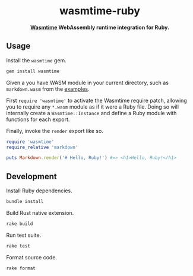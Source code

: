 <div align="center">
  <h1>wasmtime-ruby</h1>
  <p>
    <strong
      ><a href="https://wasmtime.dev/">Wasmtime</a> WebAssembly runtime
      integration for Ruby.</strong
    >
  </p>
</div>

## Usage

Install the `wasmtime` gem.

```sh
gem install wasmtime
```

Given a you have WASM module in your current directory, such as `markdown.wasm`
from the [examples](https://github.com/dtcristo/wasmtime-ruby/tree/master/examples/markdown).

First `require 'wasmtime'` to activate the Wasmtime require patch, allowing you
to require any `*.wasm` module as if it were a Ruby file. Doing so will
internally create a `Wasmtime::Instance` and define a Ruby module with functions
for each export.

Finally, invoke the `render` export like so.

```rb
require 'wasmtime'
require_relative 'markdown'

puts Markdown.render('# Hello, Ruby!') #=> <h1>Hello, Ruby!</h1>
```

## Development

Install Ruby dependencies.

```sh
bundle install
```

Build Rust native extension.

```sh
rake build
```

Run test suite.

```sh
rake test
```

Format source code.

```sh
rake format
```
